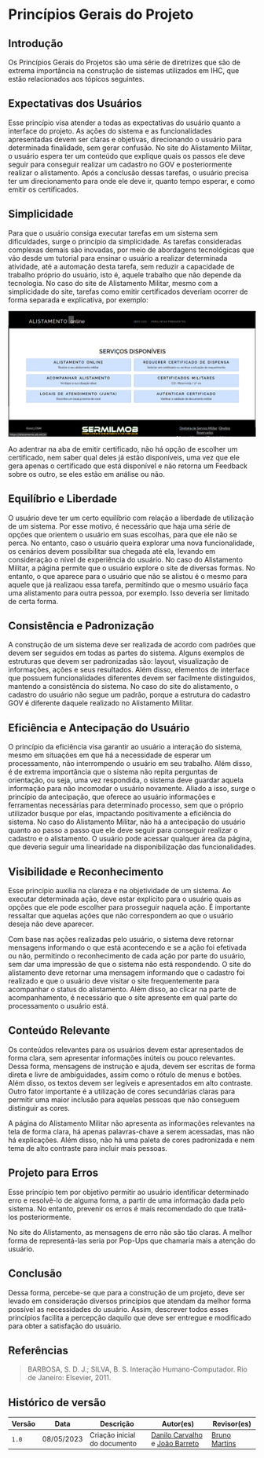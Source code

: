 # Princípios Gerais do Projeto

## Introdução

Os Princípios Gerais do Projetos são uma série de diretrizes que são de extrema importância na construção de sistemas utilizados em IHC, que estão relacionados aos tópicos seguintes.

## Expectativas dos Usuários

Esse princípio visa atender a todas as expectativas do usuário quanto a interface do projeto. As ações do sistema e as funcionalidades apresentadas devem ser claras e objetivas, direcionando o usuário para determinada finalidade, sem gerar confusão. No site do Alistamento Militar, o usuário espera ter um conteúdo que explique quais os passos ele deve seguir para conseguir realizar um cadastro no GOV e posteriormente realizar o alistamento. Após a conclusão dessas tarefas, o usuário precisa ter um direcionamento para onde ele deve ir, quanto tempo esperar, e como emitir os certificados. 

## Simplicidade

Para que o usuário consiga executar tarefas em um sistema sem dificuldades, surge o princípio da simplicidade. As tarefas consideradas complexas demais são inovadas, por meio de abordagens tecnológicas que vão desde um tutorial para ensinar o usuário a realizar determinada atividade, até a automação desta tarefa, sem reduzir a capacidade de trabalho próprio do usuário, isto é, aquele trabalho que não depende da tecnologia. No caso do site de Alistamento Militar, mesmo com a simplicidade do site, tarefas como emitir certificados deveriam ocorrer de forma separada e explicativa, por exemplo:

![Figura 1](../img/requisitos/home.png)

Ao adentrar na aba de emitir certificado, não há opção de escolher um certificado, nem saber qual deles já estão disponíveis, uma vez que ele gera apenas o certificado que está disponível e não retorna um Feedback sobre os outro, se eles estão em análise ou não.

## Equilíbrio e Liberdade

O usuário deve ter um certo equilíbrio com relação a liberdade de utilização de um sistema. Por esse motivo, é necessário que haja uma série de opções que orientem o usuário em suas escolhas, para que ele não se perca. No entanto, caso o usuário queira explorar uma nova funcionalidade, os cenários devem possibilitar sua chegada até ela, levando em consideração o nível de experiência do usuário.
No caso do Alistamento Militar, a página permite que o usuário explore o site de diversas formas. No entanto, o que aparece para o usuário que não se alistou é o mesmo para aquele que já realizaou essa tarefa, permitindo que o mesmo usuário faça uma alistamento para outra pessoa, por exemplo. Isso deveria ser limitado de certa forma. 

## Consistência e Padronização

A construção de um sistema deve ser realizada de acordo com padrões que devem ser seguidos em todas as partes do sistema. Alguns exemplos de estruturas que devem ser padronizadas são: layout, visualização de informações, ações e seus resultados. Além disso, elementos de interface que possuem funcionalidades diferentes devem ser facilmente distinguidos, mantendo a consistência do sistema. No caso do site do alistamento, o cadastro do usuário não segue um padrão, porque a estrutura do cadastro GOV é diferente daquele realizado no Alistamento Militar. 

## Eficiência e Antecipação do Usuário

O princípio da eficiência visa garantir ao usuário a interação do sistema, mesmo em situações em que há a necessidade de esperar um processamento, não interrompendo o usuário em seu trabalho. Além disso, é de extrema importância que o sistema não repita perguntas de orientação, ou seja, uma vez respondida, o sistema deve guardar aquela informação para não incomodar o usuário novamente.
Aliado a isso, surge o princípio da antecipação, que oferece ao usuário informações e ferramentas necessárias para determinado processo, sem que o próprio utilizador busque por elas, impactando positivamente a eficiência do sistema.
No caso do Alistamento Militar, não há a antecipação do usuário quanto ao passo a passo que ele deve seguir para conseguir realizar o cadastro e o alistamento. O usuário pode acessar qualquer área da página, que deveria seguir uma linearidade na disponibilização das funcionalidades.

## Visibilidade e Reconhecimento

Esse princípio auxilia na clareza e na objetividade de um sistema. Ao executar determinada ação, deve estar explícito para o usuário quais as opções que ele pode escolher para prosseguir naquela ação. É importante ressaltar que aquelas ações que não correspondem ao que o usuário deseja não deve aparecer.

Com base nas ações realizadas pelo usuário, o sistema deve retornar mensagens informando o que está acontecendo e se a ação foi efetivada ou não, permitindo o reconhecimento de cada ação por parte do usuário, sem dar uma impressão de que o sistema não está respondendo.
O site do alistamento deve retornar uma mensagem informando que o cadastro foi realizado e que o usuário deve visitar o site frequentemente para acompanhar o status do alistamento. Além disso, ao clicar na parte de acompanhamento, é necessário que o site apresente em qual parte do processamento o usuário está.

## Conteúdo Relevante

Os conteúdos relevantes para os usuários devem estar apresentados de forma clara, sem apresentar informações inúteis ou pouco relevantes. Dessa forma, mensagens de instrução e ajuda, devem ser escritas de forma direta e livre de ambiguidades, assim como o rótulo de menus e botões. Além disso, os textos devem ser legíveis e apresentados em alto contraste. Outro fator importante é a utilização de cores secundárias claras para permitir uma maior inclusão para aquelas pessoas que não conseguem distinguir as cores.

A página do Alistamento Militar não apresenta as informações relevantes na tela de forma clara, há apenas palavras-chave a serem acessadas, mas não há explicações. Além disso, não há uma paleta de cores padronizada e nem tema de alto contraste para incluir mais pessoas.

## Projeto para Erros

Esse princípio tem por objetivo permitir ao usuário identificar determinado erro e resolvê-lo de alguma forma, a partir de uma informação dada pelo sistema. No entanto, prevenir os erros é mais recomendado do que tratá-los posteriormente.

No site do Alistamento, as mensagens de erro não são tão claras. A melhor forma de representá-las seria por Pop-Ups que chamaria mais a atenção do usuário.

## Conclusão

Dessa forma, percebe-se que para a construção de um projeto, deve ser levado em consideração diversos princípios que atendam da melhor forma possível as necessidades do usuário. Assim, descrever todos esses princípios facilita a percepção daquilo que deve ser entregue e modificado para obter a satisfação do usuário. 

## Referências 
>BARBOSA, S. D. J.; SILVA, B. S. Interação Humano-Computador. Rio de Janeiro: Elsevier, 2011.

## Histórico de versão
| Versão | Data | Descrição | Autor(es) | Revisor(es) |
| --- | --- | --- | --- | --- |
|  `1.0`   | 08/05/2023 | Criação inicial do documento | [Danilo Carvalho](https://github.com/Danilo-Carvalho-Antunes) e [João Barreto](https://github.com/JoaoBarreto03) | [Bruno Martins](https://github.com/gitbmvb) |
